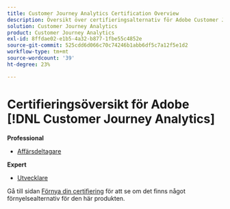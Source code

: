 ```yaml
---
title: Customer Journey Analytics Certification Overview
description: Översikt över certifieringsalternativ för Adobe Customer Journey Analytics
solution: Customer Journey Analytics
product: Customer Journey Analytics
exl-id: 8ffdae02-e1b5-4a32-b877-1fbe55c4852e
source-git-commit: 525cdd6d066c70c74246b1abb6df5c7a12f5e1d2
workflow-type: tm+mt
source-wordcount: '39'
ht-degree: 23%

---
```


# Certifieringsöversikt för Adobe [!DNL Customer Journey Analytics]

**Professional**

* [Affärsdeltagare](/help/certifications/acja/acja-p-business.md)

**Expert**

* [Utvecklare](/help/certifications/acja/acja-e-developer.md) <!--AD0-E604-->

Gå till sidan [Förnya din certifiering](/help/certifications/renew.md) för att se om det finns något förnyelsealternativ för den här produkten.
